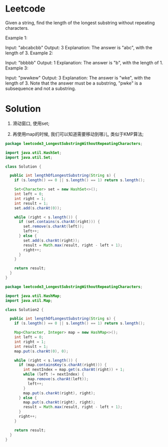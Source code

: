 # Leetcode

Given a string, find the length of the longest substring without repeating characters.

Example 1:

Input: "abcabcbb"
Output: 3 
Explanation: The answer is "abc", with the length of 3. 
Example 2:

Input: "bbbbb"
Output: 1
Explanation: The answer is "b", with the length of 1.
Example 3:

Input: "pwwkew"
Output: 3
Explanation: The answer is "wke", with the length of 3. 
             Note that the answer must be a substring, "pwke" is a subsequence and not a substring.


# Solution

1. 滑动窗口, 使用set;

2. 再使用map的时候, 我们可以知道需要移动到哪儿, 类似于KMP算法;

```java
package leetcode3_LongestSubstringWithoutRepeatingCharacters;

import java.util.HashSet;
import java.util.Set;

class Solution {

  public int lengthOfLongestSubstring(String s) {
    if (s.length() == 0 || s.length() == 1) return s.length();

    Set<Character> set = new HashSet<>();
    int left = 0;
    int right = 1;
    int result = 1;
    set.add(s.charAt(0));

    while (right < s.length()) {
      if (set.contains(s.charAt(right))) {
        set.remove(s.charAt(left));
        left++;
      } else {
        set.add(s.charAt(right));
        result = Math.max(result, right - left + 1);
        right++;
      }
    }

    return result;
  }
}

```


```java
package leetcode3_LongestSubstringWithoutRepeatingCharacters;

import java.util.HashMap;
import java.util.Map;

class Solution2 {

  public int lengthOfLongestSubstring(String s) {
    if (s.length() == 0 || s.length() == 1) return s.length();

    Map<Character, Integer> map = new HashMap<>();
    int left = 0;
    int right = 1;
    int result = 1;
    map.put(s.charAt(0), 0);

    while (right < s.length()) {
      if (map.containsKey(s.charAt(right))) {
        int nextIndex = map.get(s.charAt(right)) + 1;
        while (left != nextIndex) {
          map.remove(s.charAt(left));
          left++;
        }
        map.put(s.charAt(right), right);
      } else {
        map.put(s.charAt(right), right);
        result = Math.max(result, right - left + 1);
      }
      right++;
    }

    return result;
  }
}

```
